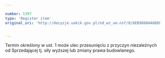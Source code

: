 ```yaml
---

number: 1397
type: 'Register item'
original_uri: 'http://decyzje.uokik.gov.pl/nd_wz_um.nsf/0/8EB986B4A08DF766C12574470045B60F?OpenDocument'


---
```


Termin określony w ust. 1 może ulec przesunięciu z przyczyn niezależnych od Sprzedającej tj. siły wyższej lub zmiany prawa budowlanego. 

